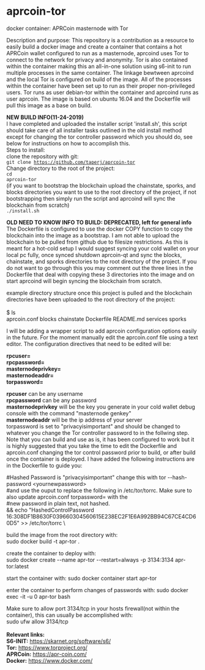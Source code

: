 # aprcoin-tor
docker container: APRCoin masternode with Tor

Description and purpose:
This repository is a contribution as a resource to easily build a docker image and create a container that contains a hot APRCoin wallet configured to run as a masternode, aprcoind uses Tor to connect to the network for privacy and anonymity. Tor is also contained within the container making this an all-in-one solution using s6-init to run multiple processes in the same container. The linkage bewtween aprcoind and the local Tor is configured on build of the image. All of the processes within the container have been set up to run as their proper non-privileged users. Tor runs as user debian-tor within the container and aprcoind runs as user aprcoin. The image is based on ubuntu 16.04 and the Dockerfile will pull this image as a base on build.

<b>NEW BUILD INFO(11-24-2019)</b><br>
I have completed and uploaded the installer script 'install.sh', this script should take care of all installer tasks outlined in the old install method except for changing the tor controller password which you should do, see below for instructions on how to accomplish this.<br>
Steps to install:<br>
clone the repository with git:<br>
<code>git clone https://github.com/taperj/aprcoin-tor</code><br>
Change directory to the root of the project:<br>
<code>cd aprcoin-tor</code><br>
(if you want to bootstrap the blockchain upload the chainstate, sporks, and blocks directories you want to use to the root directory of the project, if not bootstrapping then simply run the script and aprcoind will sync the blockchain from scratch)<br>
<code>./install.sh</code><br>


<b>OLD NEED TO KNOW INFO TO BUILD: DEPRECATED, left for general info</b><br>
The Dockerfile is configured to use the docker COPY function to copy the blockchain into the image as a bootstrap. I am not able to upload the blockchain to be pulled from github due to filesize restrictions. As this is meant for a hot-cold setup I would suggest syncing your cold wallet on your local pc fully, once synced shutdown aprcoin-qt and sync the blocks, chainstate, and sporks directories to the root directory of the project. If you do not want to go through this you may comment out the three lines in the Dockerfile that deal with copying these 3 directories into the image and on start aprcoind will begin syncing the blockchain from scratch.

example directory structure once this project is pulled and the blockchain directories have been uploaded to the root directory of the project:<br>
<br>
$ ls                                                                                      
aprcoin.conf  blocks  chainstate  Dockerfile  README.md  services  sporks<br>

I will be adding a wrapper script to add aprcoin configuration options easily in the future. For the moment manually edit the aprcoin.conf file using a text editor. The configuration directives that need to be edited will be:

<b>rpcuser=</b><br>
<b>rpcpassword=</b><br>
<b>masternodeprivkey=</b><br>
<b>masternodeaddr=</b><br>
<b>torpassword=</b><br>

<b>rpcuser</b> can be any username<br>
<b>rpcpassword</b> can be any password<br>
<b>masternodeprivkey</b> will be the key you generate in your cold wallet debug console with the command "masternode genkey"<br>
<b>masternodeaddr</b> will be the ip address of your server<br>
torpassword is set to "privacyisimportant" and should be changed to whatever you change the Tor controller password to in the follwing step. Note that you can build and use as is, it has been configured to work but it is highly suggested that you take the time to edit the Dockerfile and aprcoin.conf changing the tor control password prior to build, or after build once the container is deployed. I have added the following instructions are in the Dockerfile to guide you:
     
#Hashed Password is "privacyisimportant" change this with tor --hash-password \<yournewpassword\><br>
#and use the ouput to replace the following in /etc/tor/torrc. Make sure to also update aprcoin.conf torpassword= with the<br>
#new password in plain text, not hashed.<br>
&&    echo "HashedControlPassword 16:308DF1B8630F039660304560615E238EC2F1E6A992BB94C67CE4CD60D5" >> /etc/tor/torrc \

build the image from the root directory with:<br>
sudo docker build -t apr-tor .

create the container to deploy with:<br>
sudo docker create --name apr-tor --restart=always -p 3134:3134 apr-tor:latest

start the container with:
sudo docker container start apr-tor

enter the container to perform changes of passwords with:
sudo docker exec -it -u 0 apr-tor bash

Make sure to allow port 3134/tcp in your hosts firewall(not within the container), this can usually be accomplished with:<br>
sudo ufw allow 3134/tcp<br>
<br>
<b>Relevant links:</b><br>
<b>S6-INIT:</b> https://skarnet.org/software/s6/ <br>
<b>Tor:</b> https://www.torproject.org/ <br>
<b>APRCoin:</b> https://apr-coin.com/ <br>
<b>Docker:</b> https://www.docker.com/ <br>
